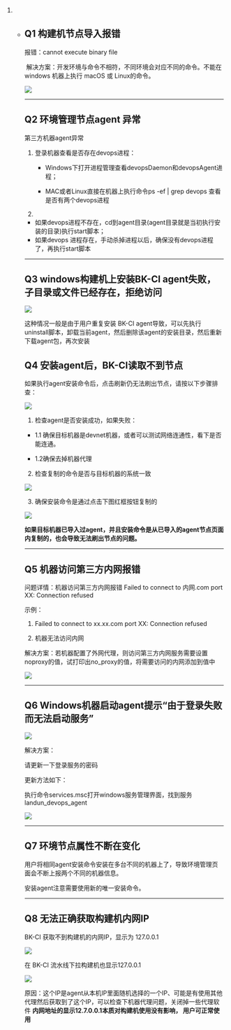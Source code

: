 1. + ## Q1 构建机节点导入报错 

     报错：cannot execute binary file

     ​	解决方案：开发环境与命令不相符，不同环境会对应不同的命令。不能在 windows 机器上执行 macOS 或 Linux的命令。

     ![](../../../assets/import_error.png)

     ---

     ## Q2 环境管理节点agent 异常

     第三方机器agent异常

     1. 登录机器查看是否存在devops进程：

        + Windows下打开进程管理查看devopsDaemon和devopsAgent进程；

        + MAC或者Linux直接在机器上执行命令ps -ef | grep devops 查看是否有两个devops进程

          

     2. 

        + 如果devops进程不存在，cd到agent目录(agent目录就是当初执行安装的目录)执行start脚本；
        + 如果devops 进程存在，手动杀掉进程以后，确保没有devops进程了，再执行start脚本

     ---

     ## Q3 windows构建机上安装BK-CI agent失败，子目录或文件已经存在，拒绝访问

     ![](../../../assets/企业微信截图_16393825053890-3096967.png)

     这种情况一般是由于用户重复安装 BK-CI agent导致，可以先执行uninstall脚本，卸载当前agent，然后删除该agent的安装目录，然后重新下载agent包，再次安装

     ## Q4 安装agent后，BK-CI读取不到节点

     如果执行agent安装命令后，点击刷新仍无法刷出节点，请按以下步骤排查：

     ![](../../../assets/get-node-error.png)

     1. 检查agent是否安装成功，如果失败：

     - 1.1 确保目标机器是devnet机器，或者可以测试网络连通性，看下是否能连通。

     - 1.2确保去掉机器代理

      

     2. 检查复制的命令是否与目标机器的系统一致

     ![](../../../assets/image-20220831184628259.png)

     3. 确保安装命令是通过点击下图红框按钮复制的

     ![](../../../assets/image-20220831184641257.png)

     **如果目标机器已导入过agent，并且安装命令是从已导入的agent节点页面内复制的，也会导致无法刷出节点的问题。**

     ---

     ## Q5 机器访问第三方内网报错

     问题详情：机器访问第三方内网报错 Failed to connect to 内网.com port XX: Connection refused

     示例：

     1. Failed to connect to xx.xx.com port XX: Connection refused

     2. 机器无法访问内网

     解决方案：若机器配置了外网代理，则访问第三方内网服务需要设置noproxy的值，试打印出no_proxy的值，将需要访问的内网添加到值中

     ![](../../../assets/fail_to_connect.png)

     ---

     ## Q6 Windows机器启动agent提示“由于登录失败而无法启动服务”

     ![](../../../assets/image-20220831154909517.png)

     解决方案：

     请更新一下登录服务的密码

     更新方法如下：

     执行命令services.msc打开windows服务管理界面，找到服务landun_devops_agent

     ![](../../../assets/image-20220831175010006.png)

     ---

     ## Q7 环境节点属性不断在变化

     用户将相同agent安装命令安装在多台不同的机器上了，导致环境管理页面会不断上报两个不同的机器信息。

     安装agent注意需要使用新的唯一安装命令。

     ---

     ## Q8 无法正确获取构建机内网IP

     BK-CI 获取不到构建机的内网IP，显示为 127.0.0.1

     ![](../../../assets/image-20220831182403811.png)

     在 BK-CI 流水线下拉构建机也显示127.0.0.1

     ![](../../../assets/image-20220831182430720.png)

     原因：这个IP是agent从本机IP里面随机选择的一个IP、可能是有使用其他代理然后获取到了这个IP，可以检查下机器代理问题，关闭掉一些代理软件
     **内网地址的显示12.7.0.0.1本质对构建机使用没有影响， 用户可正常使用**

     